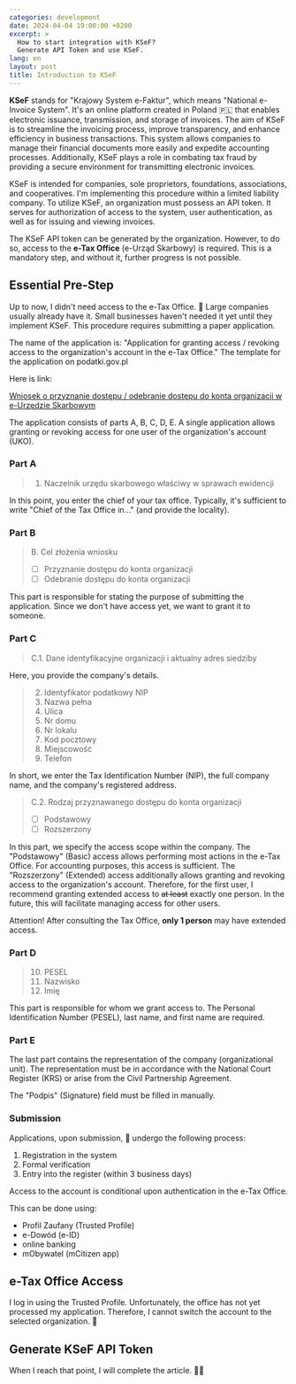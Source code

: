 ```yaml
---
categories: development
date: 2024-04-04 19:00:00 +0200
excerpt: >
  How to start integration with KSeF?
  Generate API Token and use KSeF.
lang: en
layout: post
title: Introduction to KSeF
---
```


**KSeF** stands for "Krajowy System e-Faktur", which means "National e-Invoice System".
It's an online platform created in Poland
🇵🇱
that enables electronic issuance, transmission, and storage of invoices.
The aim of KSeF is to streamline the invoicing process, improve transparency,
and enhance efficiency in business transactions.
This system allows companies to manage their financial documents more easily
and expedite accounting processes.
Additionally, KSeF plays a role in combating tax fraud by providing a secure environment
for transmitting electronic invoices.

KSeF is intended for companies, sole proprietors, foundations, associations,
and cooperatives.
I'm implementing this procedure within a limited liability company.
To utilize KSeF, an organization must possess an API token.
It serves for authorization of access to the system, user authentication,
as well as for issuing and viewing invoices.

The KSeF API token can be generated by the organization.
However, to do so, access to the **e-Tax Office** (e-Urząd Skarbowy) is required.
This is a mandatory step, and without it, further progress is not possible.

## Essential Pre-Step

Up to now, I didn't need access to the e-Tax Office.
🏦
Large companies usually already have it.
Small businesses haven't needed it yet until they implement KSeF.
This procedure requires submitting a paper application.

The name of the application is:
"Application for granting access / revoking access to the organization's account
in the e-Tax Office."
The template for the application on podatki.gov.pl

Here is link:

[Wniosek o przyznanie dostępu / odebranie dostępu do konta organizacji w e-Urzędzie Skarbowym](https://www.podatki.gov.pl/media/9417/wniosek-o-przyznanie-dost%C4%99pu-odebranie-dost%C4%99pu-do-konta-organizacji-w-e-urz%C4%99dzie-skarbowym.pdf)

The application consists of parts A, B, C, D, E.
A single application allows granting or revoking access
for one user of the organization's account (UKO).

### Part A

> 1. Naczelnik urzędu skarbowego właściwy w sprawach ewidencji

In this point, you enter the chief of your tax office.
Typically, it's sufficient to write "Chief of the Tax Office in..."
(and provide the locality).

### Part B

> B. Cel złożenia wniosku
>
> - [ ] Przyznanie dostępu do konta organizacji
> - [ ] Odebranie dostępu do konta organizacji

This part is responsible for stating the purpose of submitting the application.
Since we don't have access yet, we want to grant it to someone.

### Part C

> C.1. Dane identyfikacyjne organizacji i aktualny adres siedziby

Here, you provide the company's details.

<!-- markdownlint-disable MD029 -->
> 2. Identyfikator podatkowy NIP
> 3. Nazwa pełna
> 4. Ulica
> 5. Nr domu
> 6. Nr lokalu
> 7. Kod pocztowy
> 8. Miejscowość
> 9. Telefon
<!-- markdownlint-enable MD029 -->

In short, we enter the Tax Identification Number (NIP), the full company name,
and the company's registered address.

> C.2. Rodzaj przyznawanego dostępu do konta organizacji
>
> - [ ] Podstawowy
> - [ ] Rozszerzony

In this part, we specify the access scope within the company.
The "Podstawowy" (Basic) access allows performing most actions in the e-Tax Office.
For accounting purposes, this access is sufficient.
The "Rozszerzony" (Extended) access additionally allows granting
and revoking access to the organization's account.
Therefore, for the first user,
I recommend granting extended access to ~~at least~~ exactly one person.
In the future, this will facilitate managing access for other users.

Attention!
After consulting the Tax Office, **only 1 person** may have extended access.

### Part D

<!-- markdownlint-disable MD029 -->
> 10. PESEL
> 11. Nazwisko
> 12. Imię
<!-- markdownlint-enable MD029 -->

This part is responsible for whom we grant access to.
The Personal Identification Number (PESEL), last name, and first name are required.

### Part E

The last part contains the representation of the company (organizational unit).
The representation must be in accordance with the National Court Register (KRS)
or arise from the Civil Partnership Agreement.

The "Podpis" (Signature) field must be filled in manually.

### Submission

Applications, upon submission,
📝
undergo the following process:

1. Registration in the system
2. Formal verification
3. Entry into the register (within 3 business days)

Access to the account is conditional upon authentication in the e-Tax Office.

This can be done using:

- Profil Zaufany (Trusted Profile)
- e-Dowód (e-ID)
- online banking
- mObywatel (mCitizen app)

## e-Tax Office Access

I log in using the Trusted Profile.
Unfortunately, the office has not yet processed my application.
Therefore, I cannot switch the account to the selected organization.
🏢

## Generate KSeF API Token

When I reach that point, I will complete the article.
🧑‍💻️
